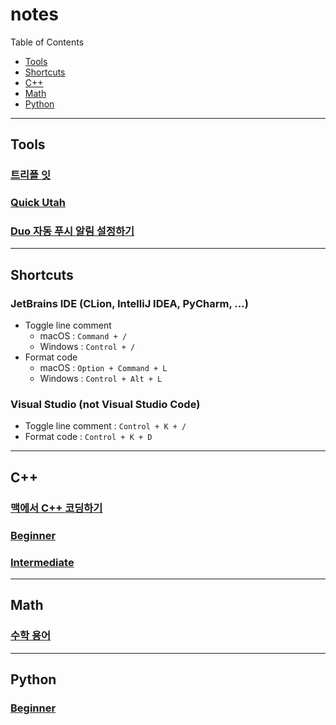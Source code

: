 # notes

Table of Contents

- [Tools](#tools)
- [Shortcuts](#shortcuts)
- [C++](#c)
- [Math](#math)
- [Python](#python)

---

## Tools

### [트리플 잇](https://triple-eat.pages.dev)

### [Quick Utah](https://everytime.kr/460068/v/333090716)

### [Duo 자동 푸시 알림 설정하기](https://yehwan.notion.site/Duo-5435431c32e840a19e4bded852b6995f)

---

## Shortcuts

### JetBrains IDE (CLion, IntelliJ IDEA, PyCharm, ...)

- Toggle line comment
  - macOS : `Command + /`
  - Windows : `Control + /`
- Format code
  - macOS : `Option + Command + L`
  - Windows : `Control + Alt + L`

### Visual Studio (not Visual Studio Code)

- Toggle line comment : `Control + K + /`
- Format code : `Control + K + D`

---

## C++

### [맥에서 C++ 코딩하기](https://yehwan.notion.site/C-2e27664970d5478b99cc723564115cd2)

### [Beginner](cpp-beginner)

### [Intermediate](cpp-intermediate)

---

## Math

### [수학 용어](https://yehwan.notion.site/9ce38b0ffb3a46e78d5ede30ea4ec209)

---

## Python

### [Beginner](python-beginner)

